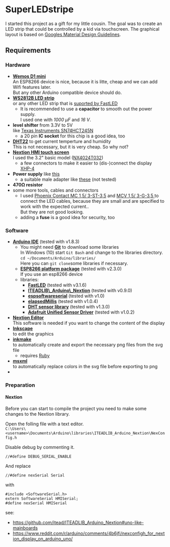 # SuperLEDstripe

I started this project as a gift for my little cousin.
The goal was to create an LED strip that could be controlled by a kid via touchscreen.
The graphical layout is based on [Googles Material Design Guidelines](https://material.io/guidelines/material-design/introduction.html).

## Requirements

### Hardware

* [**Wemos D1 mini**](https://www.wemos.cc/)  
  An ESP8266 device is nice, because it is litte, cheap and we can add Wifi features later.  
  But any other Arduino compatible device should do.
* [**WS2812B LED strip**](https://de.aliexpress.com/item/1m-4m-5m-WS2812B-Smart-led-pixel-strip-Black-White-PCB-30-60-144-leds-m/2036819167.html?spm=a2g0s.9042311.0.0.Bdc3IG)  
  or any other LED strip that is [suported by FastLED](https://github.com/FastLED/FastLED#supported-led-chipsets)
   * It is recommended to use a **capacitor** to smooth out the power supply.  
      I used one with *1000 µF* and *16 V*.
* **level shifter** from 3.3V to 5V  
  like [Texas Instruments SN74HCT245N](http://www.ti.com/lit/ds/symlink/sn74hct245.pdf)
  * a 20 pin **IC socket** for this chip is a good idea, too
* [**DHT22**](https://www.aliexpress.com/wholesale?SearchText=dht22&opensearch=true)
  to get current temperture and humidity  
  This is not necessary, but it is very cheap. So why not?
* [**Nextion HMI touch screen**](https://nextion.itead.cc/)  
  I used the 3.2" basic model ([NX4024T032](https://www.itead.cc/wiki/NX4024T032))  
  * a few connectors to make it easier to (dis-)connect the display  
    [XHP-4](http://www.jst-mfg.com/product/pdf/eng/eXH.pdf)  
* **Power supply** like [this](https://de.aliexpress.com/item/5V-LED-Power-Supply-1A-2A-3A-6A-8A-10A-Switching-Adapter-AC110-240V-AC-to/32810906485.html)
  * a suitable male adapter like [these](https://de.aliexpress.com/item/10-pair-Led-Light-Strip-connector-DC-male-to-DC-female-Plug-Jack-cctv-connect-Adapter/1672619063.html) (not tested)
* **470Ω resistor**
* some more tools, cables and connectors
  * I used [Phoenix Contact MC 1,5/ 3-ST-3,5](http://www.produktinfo.conrad.com/datenblaetter/725000-749999/740631-da-01-en-LEITERPLATTENSTECKER_MC_1_5__3_ST_3_5.pdf) and [MCV 1,5/ 3-G-3,5 ](http://www.produktinfo.conrad.com/datenblaetter/725000-749999/740686-da-01-en-LEITERPLATTENSTECKER_MCV_1_5__3_G_3_5.pdf) to connect the LED cables, because they are small and are specified to work with the expected current..  
   But they are not good looking.
  * adding a **fuse** is a good idea for security, too
    
### Software

* [**Arduino IDE**](https://www.arduino.cc/en/Main/Software) (tested with v1.8.3)
  * You might need [**Git**](https://git-scm.com/download/win) to download some libraries  
    In Windows (10) start `Git Bash` and change to the libraries directory.  
    `cd ~/Documents/Arduino/libraries/`      
    Here you can `git clone`some libraries if necessary.
  * [**ESP8266 platform package**](https://github.com/esp8266/Arduino#installing-with-boards-manager) (tested with v2.3.0)  
     If you use an esp8266 device
  * libraries:
      * [**FastLED**](https://github.com/FastLED/FastLED) (tested with v3.1.6)
      * [**ITEADLIB\\_Arduino\\_Nextion**](https://github.com/itead/ITEADLIB_Arduino_Nextion#latestunstable) (tested with v0.9.0)
      * [**espsoftwareserial**](https://github.com/plerup/espsoftwareserial) (tested with v1.0)
      * [**elapsedMillis**](https://github.com/pfeerick/elapsedMillis) (tested with v1.0.4)
      * [**DHT sensor library**](https://github.com/adafruit/DHT-sensor-library) (tested with v1.3.0)
      * [**Adafruit Unified Sensor Driver**](https://github.com/adafruit/Adafruit_Sensor) (tested with v1.0.2)
* [**Nextion Editor**](https://nextion.itead.cc/resource/download/nextion-editor/)  
   This software is needed if you want to change the content of the display
* [**Inkscape**](https://inkscape.org/download)  
   to edit the graphics
* [**inkmake**](https://github.com/wader/inkmake)  
   to automatically create and export the necessary png files from the svg file
    * requires [Ruby](http://rubyinstaller.org/)
* [**msxml**](https://www.microsoft.com/en-us/download/details.aspx?id=21714)  
   to automatically replace colors in the svg file before exporting to png
* 

### Preparation

#### Nextion
Before you can start to compile the project you need to make some changes to the Nextion library.

Open the folling file with a text editor.  
`C:\Users\<username>\Documents\Arduino\libraries\ITEADLIB_Arduino_Nextion\NexConfig.h`

Disable debug by commenting it.

```
//#define DEBUG_SERIAL_ENABLE  
```

And replace

```
//#define nexSerial Serial
```

with

```
#include <SoftwareSerial.h>
extern SoftwareSerial HMISerial;
#define nexSerial HMISerial
```

see:

* https://github.com/itead/ITEADLIB_Arduino_Nextion#uno-like-mainboards
* https://www.reddit.com/r/arduino/comments/4b6jfi/nexconfigh_for_nextion_display_on_arduino_uno/
